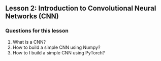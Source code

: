<h2>Lesson 2: Introduction to Convolutional Neural Networks (CNN)</h2>
<h3>Questions for this lesson</h3>
<ol>
<li>What is a CNN?</li>
<li>How to build a simple CNN using Numpy?</li>
<li>How to I build a simple CNN using PyTorch?</li>
</ol>
